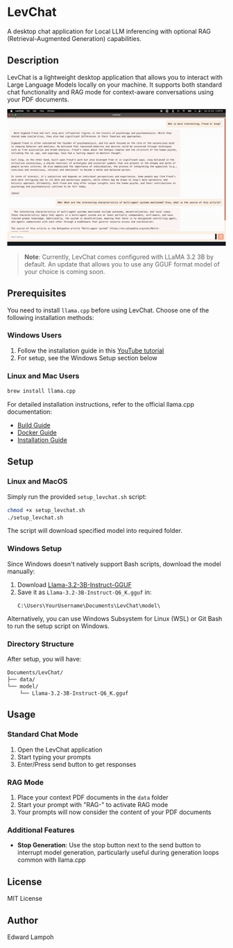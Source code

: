 # LevChat

A desktop chat application for Local LLM inferencing with optional RAG (Retrieval-Augmented Generation) capabilities.

## Description

LevChat is a lightweight desktop application that allows you to interact with Large Language Models locally on your machine. It supports both standard chat functionality and RAG mode for context-aware conversations using your PDF documents.

![LevChat Demo](./levChat.gif)

> **Note**: Currently, LevChat comes configured with LLaMA 3.2 3B by default. An update that allows you to use any GGUF format model of your choice is coming soon.
<!--Browse and download alternative models from [Hugging Face](https://huggingface.co/models?search=gguf). -->

## Prerequisites

You need to install `llama.cpp` before using LevChat. Choose one of the following installation methods:

### Windows Users
1. Follow the installation guide in this [YouTube tutorial](https://www.youtube.com/watch?v=r-05yuXTEPE)
2. For setup, see the Windows Setup section below

### Linux and Mac Users
```bash
brew install llama.cpp
```

For detailed installation instructions, refer to the official llama.cpp documentation:
- [Build Guide](https://github.com/ggerganov/llama.cpp/blob/master/docs/build.md)
- [Docker Guide](https://github.com/ggerganov/llama.cpp/blob/master/docs/docker.md)
- [Installation Guide](https://github.com/ggerganov/llama.cpp/blob/master/docs/install.md)

## Setup

### Linux and MacOS
Simply run the provided `setup_levchat.sh` script:
```bash
chmod +x setup_levchat.sh
./setup_levchat.sh
```

The script will download specified model into required folder.

### Windows Setup
Since Windows doesn't natively support Bash scripts, download the model manually:

1. Download [Llama-3.2-3B-Instruct-GGUF](https://huggingface.co/bartowski/Llama-3.2-3B-Instruct-GGUF/resolve/main/Llama-3.2-3B-Instruct-Q6_K.gguf)
2. Save it as `Llama-3.2-3B-Instruct-Q6_K.gguf` in:
   ```
   C:\Users\YourUsername\Documents\LevChat\model\
   ```

Alternatively, you can use Windows Subsystem for Linux (WSL) or Git Bash to run the setup script on Windows.

### Directory Structure
After setup, you will have:
```
Documents/LevChat/
├── data/
└── model/
    └── Llama-3.2-3B-Instruct-Q6_K.gguf
```

## Usage

### Standard Chat Mode
1. Open the LevChat application
2. Start typing your prompts
3. Enter/Press send button to get responses

### RAG Mode
1. Place your context PDF documents in the `data` folder
2. Start your prompt with "RAG-" to activate RAG mode
3. Your prompts will now consider the content of your PDF documents

### Additional Features
- **Stop Generation**: Use the stop button next to the send button to interrupt model generation, particularly useful during generation loops common with llama.cpp

## License

MIT License

## Author

Edward Lampoh

